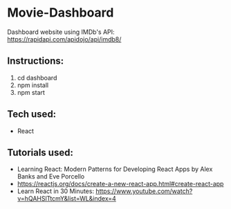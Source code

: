 # Movie-Dashboard

Dashboard website using IMDb's API: https://rapidapi.com/apidojo/api/imdb8/

## Instructions:

1. cd dashboard
2. npm install
3. npm start

## Tech used:

- React

## Tutorials used:

- Learning React: Modern Patterns for Developing React Apps by Alex Banks and Eve Porcello
- https://reactjs.org/docs/create-a-new-react-app.html#create-react-app
- Learn React in 30 Minutes: https://www.youtube.com/watch?v=hQAHSlTtcmY&list=WL&index=4
